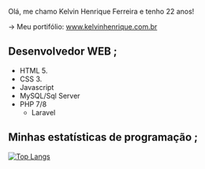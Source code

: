 Olá, me chamo Kelvin Henrique Ferreira e tenho 22 anos!

-> Meu portifólio: www.kelvinhenrique.com.br

## Desenvolvedor WEB ;
  * HTML 5.
  * CSS 3.
  * Javascript
  * MySQL/Sql Server
  * PHP 7/8
    - Laravel

## Minhas estatísticas de programação ;

[![Top Langs](https://github-readme-stats.vercel.app/api/top-langs/?username=anuraghazra&langs_count=8)](https://github.com/anuraghazra/github-readme-stats)
